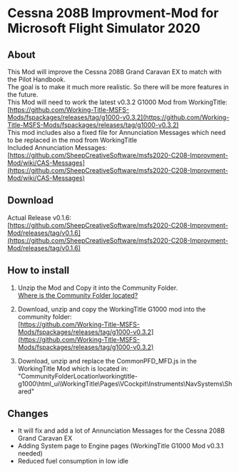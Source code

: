 # Cessna 208B Improvment-Mod for Microsoft Flight Simulator 2020

## About
This Mod will improve the Cessna 208B Grand Caravan EX to match with the Pilot Handbook.  
The goal is to make it much more realistic. So there will be more features in the future.  
This Mod will need to work the latest v0.3.2 G1000 Mod from WorkingTitle:  
[https://github.com/Working-Title-MSFS-Mods/fspackages/releases/tag/g1000-v0.3.2](https://github.com/Working-Title-MSFS-Mods/fspackages/releases/tag/g1000-v0.3.2)  
This mod includes also a fixed file for Annunciation Messages which need to be replaced in the mod from WorkingTitle  
Included Annunciation Messages:  
[https://github.com/SheepCreativeSoftware/msfs2020-C208-Improvment-Mod/wiki/CAS-Messages](https://github.com/SheepCreativeSoftware/msfs2020-C208-Improvment-Mod/wiki/CAS-Messages)

## Download

Actual Release v0.1.6:  
[https://github.com/SheepCreativeSoftware/msfs2020-C208-Improvment-Mod/releases/tag/v0.1.6](https://github.com/SheepCreativeSoftware/msfs2020-C208-Improvment-Mod/releases/tag/v0.1.6)

## How to install

1. Unzip the Mod and Copy it into the Community Folder.  
[Where is the Community Folder located?](https://www.flightsim.com/vbfs/content.php?21235-Finding-The-MSFS-2020-Community-Folder)

2. Download, unzip and copy the WorkingTitle G1000 mod into the community folder:  
[https://github.com/Working-Title-MSFS-Mods/fspackages/releases/tag/g1000-v0.3.2](https://github.com/Working-Title-MSFS-Mods/fspackages/releases/tag/g1000-v0.3.2)  

3. Download, unzip and replace the CommonPFD_MFD.js in the WorkingTitle Mod which is located in:  
"CommunityFolderLocation\workingtitle-g1000\html_ui\WorkingTitle\Pages\VCockpit\Instruments\NavSystems\Shared\"

## Changes
- It will fix and add a lot of Annunciation Messages for the Cessna 208B Grand Caravan EX
- Adding System page to Engine pages (WorkingTitle G1000 Mod v0.3.1 needed)
- Reduced fuel consumption in low idle
